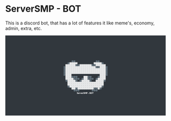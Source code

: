 # ServerSMP - BOT

This is a discord bot, that has a lot of features it like meme's, economy, admin, extra, etc.

![banner](https://raw.githubusercontent.com/ServerSMP-Github/BOT/web/img/banner-bot-v13.png?token=GHSAT0AAAAAABVXINU6XGIH3FUZNDA3UQC6YZN65EQ)

